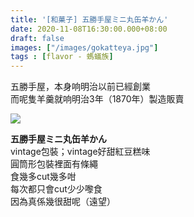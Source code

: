 ```yaml
---
title: '[和菓子] 五勝手屋ミニ丸缶羊かん'
date: 2020-11-08T16:30:00.000+08:00
draft: false
images: ["/images/gokatteya.jpg"]
tags : [flavor - 螞蟻族]
---
```


五勝手屋，本身响明治以前已經創業  
而呢隻羊羹就响明治3年（1870年）製造販賣  

![](/images/gokatteya.jpg)

**五勝手屋ミニ丸缶羊かん**  
vintage包裝；vintage好甜紅豆糕味  
圓筒形包裝裡面有條繩  
食幾多cut幾多咁  
每次都只會cut少少嚟食  
因為真係幾很甜呢（遠望）  
